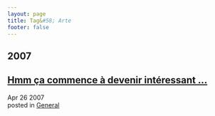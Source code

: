 ```yaml
---
layout: page
title: Tag&#58; Arte
footer: false
---
```


<div id="blog-archives" class="category">
<h2>2007</h2>

<article>
<h1><a href="/2007/04/26/hmm-ca-commence-a-devenir-interessant/index.html">Hmm ça commence à devenir intéressant ...</a></h1>
<time datetime="2007-04-26T00:00:00-06:00" pubdate><span class='month'>Apr</span> <span class='day'>26</span> <span class='year'>2007</span></time>
<footer>
<span class="categories">posted in 
<a href='/categories/general/'>General</a></span>
</footer>
</article>
</div>
